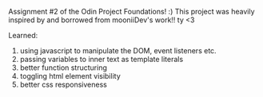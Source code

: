 Assignment #2 of the Odin Project Foundations! :)
This project was heavily inspired by and borrowed from mooniiDev's work!! ty <3

Learned:
1. using javascript to manipulate the DOM, event listeners etc. 
2. passing variables to inner text as template literals
3. better function structuring
4. toggling html element visibility
5. better css responsiveness
